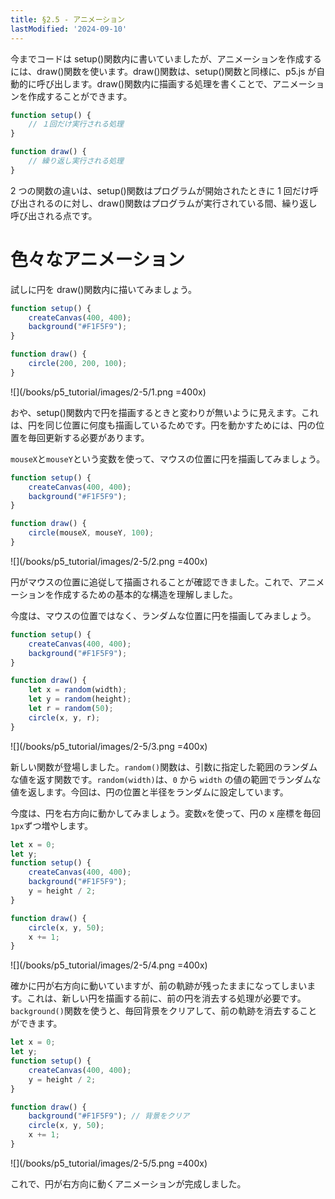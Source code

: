 ```yaml
---
title: §2.5 - アニメーション
lastModified: '2024-09-10'
---
```


今までコードは setup()関数内に書いていましたが、アニメーションを作成するには、draw()関数を使います。draw()関数は、setup()関数と同様に、p5.js が自動的に呼び出します。draw()関数内に描画する処理を書くことで、アニメーションを作成することができます。

```js
function setup() {
    // １回だけ実行される処理
}

function draw() {
    // 繰り返し実行される処理
}
```

2 つの関数の違いは、setup()関数はプログラムが開始されたときに 1 回だけ呼び出されるのに対し、draw()関数はプログラムが実行されている間、繰り返し呼び出される点です。

# 色々なアニメーション

試しに円を draw()関数内に描いてみましょう。

```js
function setup() {
    createCanvas(400, 400);
    background("#F1F5F9");
}

function draw() {
    circle(200, 200, 100);
}
```

![](/books/p5_tutorial/images/2-5/1.png =400x)

おや、setup()関数内で円を描画するときと変わりが無いように見えます。これは、円を同じ位置に何度も描画しているためです。円を動かすためには、円の位置を毎回更新する必要があります。

`mouseX`と`mouseY`という変数を使って、マウスの位置に円を描画してみましょう。

```js
function setup() {
    createCanvas(400, 400);
    background("#F1F5F9");
}

function draw() {
    circle(mouseX, mouseY, 100);
}
```

![](/books/p5_tutorial/images/2-5/2.png =400x)

円がマウスの位置に追従して描画されることが確認できました。これで、アニメーションを作成するための基本的な構造を理解しました。

今度は、マウスの位置ではなく、ランダムな位置に円を描画してみましょう。

```js
function setup() {
    createCanvas(400, 400);
    background("#F1F5F9");
}

function draw() {
    let x = random(width);
    let y = random(height);
    let r = random(50);
    circle(x, y, r);
}
```

![](/books/p5_tutorial/images/2-5/3.png =400x)

新しい関数が登場しました。`random()`関数は、引数に指定した範囲のランダムな値を返す関数です。`random(width)`は、`0` から `width` の値の範囲でランダムな値を返します。今回は、円の位置と半径をランダムに設定しています。

今度は、円を右方向に動かしてみましょう。変数`x`を使って、円の x 座標を毎回`1px`ずつ増やします。

```js
let x = 0;
let y;
function setup() {
    createCanvas(400, 400);
    background("#F1F5F9");
    y = height / 2;
}

function draw() {
    circle(x, y, 50);
    x += 1;
}
```

![](/books/p5_tutorial/images/2-5/4.png =400x)

確かに円が右方向に動いていますが、前の軌跡が残ったままになってしまいます。これは、新しい円を描画する前に、前の円を消去する処理が必要です。`background()`関数を使うと、毎回背景をクリアして、前の軌跡を消去することができます。

```js
let x = 0;
let y;
function setup() {
    createCanvas(400, 400);
    y = height / 2;
}

function draw() {
    background("#F1F5F9"); // 背景をクリア
    circle(x, y, 50);
    x += 1;
}
```

![](/books/p5_tutorial/images/2-5/5.png =400x)

これで、円が右方向に動くアニメーションが完成しました。
